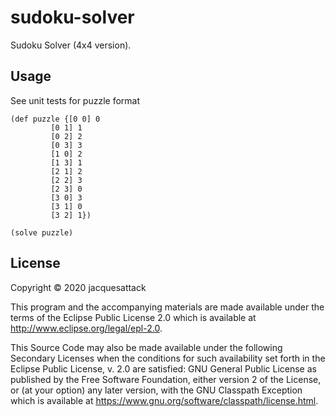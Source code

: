 # sudoku-solver

Sudoku Solver (4x4 version).

## Usage

See unit tests for puzzle format

    (def puzzle {[0 0] 0
             [0 1] 1
             [0 2] 2
             [0 3] 3
             [1 0] 2
             [1 3] 1
             [2 1] 2
             [2 2] 3
             [2 3] 0
             [3 0] 3
             [3 1] 0
             [3 2] 1})

    (solve puzzle)

## License

Copyright © 2020 jacquesattack

This program and the accompanying materials are made available under the
terms of the Eclipse Public License 2.0 which is available at
http://www.eclipse.org/legal/epl-2.0.

This Source Code may also be made available under the following Secondary
Licenses when the conditions for such availability set forth in the Eclipse
Public License, v. 2.0 are satisfied: GNU General Public License as published by
the Free Software Foundation, either version 2 of the License, or (at your
option) any later version, with the GNU Classpath Exception which is available
at https://www.gnu.org/software/classpath/license.html.
